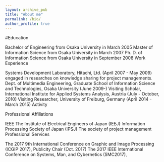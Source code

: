 ```yaml
---
layout: archive_pub
title: "About me"
permalink: /bio/
author_profile: true
---
```


#Education

Bachelor of Engineering from Osaka University in March 2005
Master of Information Science from Osaka University in March 2007
Ph. D. of Information Science from Osaka University in September 2008
Work Experience

Systems Development Laboratory, Hitachi, Ltd. (April 2007 - May 2009) 
engaged in researches on knowledge sharing for project managements.
Dept. of Multimedia Engineering, Graduate School of Information Science and Technologies, Osaka University (June 2009-)
Visiting Scholar, International Institute for Applied Systems Analysis, Austria (July - October, 2010)
Visiting Researcher, University of Freiburg, Germany (April 2014 - March 2015)
Activity

Professional Affiliations

IEEE
The Institute of Electrical Engineers of Japan (IEEJ)
Information Processing Society of Japan (IPSJ)
The society of project management
Professional Services

The 2017 9th International Conference on Graphic and Image Processing (ICGIP 2017), Publicity Chair (Oct. 2017)
The 2017 IEEE International Conference on Systems, Man, and Cybernetics (SMC2017), 
